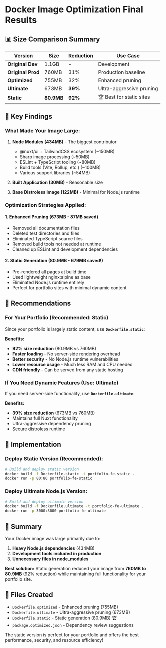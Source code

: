 # Docker Image Optimization Final Results

## 📊 Size Comparison Summary

| Version | Size | Reduction | Use Case |
|---------|------|-----------|----------|
| **Original Dev** | 1.1GB | - | Development |
| **Original Prod** | 760MB | 31% | Production baseline |
| **Optimized** | 755MB | 32% | Enhanced pruning |
| **Ultimate** | 673MB | **39%** | Ultra-aggressive pruning |
| **Static** | **80.9MB** | **92%** | 🏆 Best for static sites |

## 🎯 Key Findings

### **What Made Your Image Large:**

1. **Node Modules (434MB)** - The biggest contributor
   - @nuxt/ui + TailwindCSS ecosystem (~150MB)
   - Sharp image processing (~50MB)
   - ESLint + TypeScript tooling (~80MB)
   - Build tools (Vite, Rollup, etc.) (~100MB)
   - Various support libraries (~54MB)

2. **Built Application (30MB)** - Reasonable size
3. **Base Distroless Image (122MB)** - Minimal for Node.js runtime

### **Optimization Strategies Applied:**

#### **1. Enhanced Pruning (673MB - 87MB saved)**
- Removed all documentation files
- Deleted test directories and files
- Eliminated TypeScript source files
- Removed build tools not needed at runtime
- Cleaned up ESLint and development dependencies

#### **2. Static Generation (80.9MB - 679MB saved!)**
- Pre-rendered all pages at build time
- Used lightweight nginx:alpine as base
- Eliminated Node.js runtime entirely
- Perfect for portfolio sites with minimal dynamic content

## 🚀 Recommendations

### **For Your Portfolio (Recommended: Static)**
Since your portfolio is largely static content, use **`Dockerfile.static`**:

**Benefits:**
- **92% size reduction** (80.9MB vs 760MB)
- **Faster loading** - No server-side rendering overhead
- **Better security** - No Node.js runtime vulnerabilities
- **Lower resource usage** - Much less RAM and CPU needed
- **CDN friendly** - Can be served from any static hosting

### **If You Need Dynamic Features (Use: Ultimate)**
If you need server-side functionality, use **`Dockerfile.ultimate`**:

**Benefits:**
- **39% size reduction** (673MB vs 760MB)
- Maintains full Nuxt functionality
- Ultra-aggressive dependency pruning
- Secure distroless runtime

## 🔧 Implementation

### **Deploy Static Version (Recommended):**
```bash
# Build and deploy static version
docker build -f Dockerfile.static -t portfolio-fe-static .
docker run -p 80:80 portfolio-fe-static
```

### **Deploy Ultimate Node.js Version:**
```bash
# Build and deploy ultimate version
docker build -f Dockerfile.ultimate -t portfolio-fe-ultimate .
docker run -p 3000:3000 portfolio-fe-ultimate
```

## 🎉 Summary

Your Docker image was large primarily due to:
1. **Heavy Node.js dependencies** (434MB)
2. **Development tools included in production**
3. **Unnecessary files in node_modules**

**Best solution:** Static generation reduced your image from **760MB to 80.9MB** (92% reduction) while maintaining full functionality for your portfolio site.

## 📁 Files Created

- `Dockerfile.optimized` - Enhanced pruning (755MB)
- `Dockerfile.ultimate` - Ultra-aggressive pruning (673MB)  
- `Dockerfile.static` - Static generation (80.9MB) 🏆
- `package.optimized.json` - Dependency review suggestions

The static version is perfect for your portfolio and offers the best performance, security, and resource efficiency!
